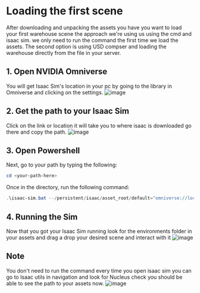 # Loading the first scene
After downloading and unpacking the assets you have you want to load your first warehouse scene the approach we're using us using the cmd and isaac sim.
we only need to run the command the first time we load the assets. 
The second option is using USD compser and loading the warehouse directly from the file in your server.

## 1. Open NVIDIA Omniverse
You will get Isaac Sim's location in your pc by going to the library in Omniverse and clicking on the settings. ![image](https://github.com/mahmoud25112/omniverse-ai/assets/148357408/a1b1f09e-63d2-4c01-8b27-09666215a1fc)

## 2. Get the path to your Isaac Sim
Click on the link or location it will take you to where isaac is downloaded go there and copy the path.
![image](https://github.com/mahmoud25112/omniverse-ai/assets/148357408/b1b76b4f-e3cc-49e9-bd06-3d37eaff683f)

## 3. Open Powershell
Next, go to your path by typing the following:
```PowerShell
cd <your-path-here>
```
Once in the directory, run the following command:
```PowerShell
.\isaac-sim.bat --/persistent/isaac/asset_root/default="omniverse://localhost/Library/NVIDIA/Assets/Isaac/2023.1.1" 
```

## 4. Running the Sim
Now that you got your Isaac Sim running 
look for the environments folder in your assets and drag a drop your desired scene and interact with it
![image](https://github.com/mahmoud25112/omniverse-ai/assets/148357408/c75c3e7a-3671-4d05-b3f6-c65f637c7859)

## Note
You don't need to run the command every time you open isaac sim you can go to Isaac utils in navigation and look for Nucleus check you should be able to see the path to your assets now.
![image](https://github.com/mahmoud25112/omniverse-ai/assets/148357408/9aaa38e6-3e7c-4953-a00c-e31fa3248968)
